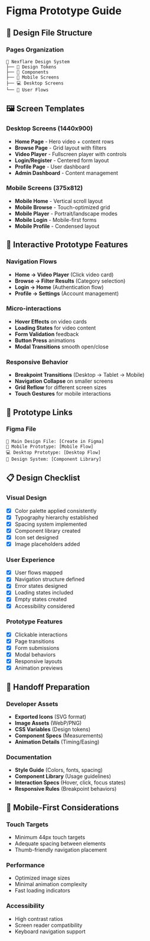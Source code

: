 # Figma Prototype Guide

## 🎨 Design File Structure

### Pages Organization
```
📁 Nexflare Design System
├── 🎨 Design Tokens
├── 🧩 Components
├── 📱 Mobile Screens
├── 💻 Desktop Screens
└── 🔄 User Flows
```

## 🖼️ Screen Templates

### Desktop Screens (1440x900)
- **Home Page** - Hero video + content rows
- **Browse Page** - Grid layout with filters
- **Video Player** - Fullscreen player with controls
- **Login/Register** - Centered form layout
- **Profile Page** - User dashboard
- **Admin Dashboard** - Content management

### Mobile Screens (375x812)
- **Mobile Home** - Vertical scroll layout
- **Mobile Browse** - Touch-optimized grid
- **Mobile Player** - Portrait/landscape modes
- **Mobile Login** - Mobile-first forms
- **Mobile Profile** - Condensed layout

## 🎯 Interactive Prototype Features

### Navigation Flows
- **Home → Video Player** (Click video card)
- **Browse → Filter Results** (Category selection)
- **Login → Home** (Authentication flow)
- **Profile → Settings** (Account management)

### Micro-interactions
- **Hover Effects** on video cards
- **Loading States** for video content
- **Form Validation** feedback
- **Button Press** animations
- **Modal Transitions** smooth open/close

### Responsive Behavior
- **Breakpoint Transitions** (Desktop → Tablet → Mobile)
- **Navigation Collapse** on smaller screens
- **Grid Reflow** for different screen sizes
- **Touch Gestures** for mobile interactions

## 🔗 Prototype Links

### Figma File
```
🔗 Main Design File: [Create in Figma]
📱 Mobile Prototype: [Mobile Flow]
💻 Desktop Prototype: [Desktop Flow]
🎨 Design System: [Component Library]
```

## 📋 Design Checklist

### Visual Design
- [x] Color palette applied consistently
- [x] Typography hierarchy established
- [x] Spacing system implemented
- [x] Component library created
- [x] Icon set designed
- [x] Image placeholders added

### User Experience
- [x] User flows mapped
- [x] Navigation structure defined
- [x] Error states designed
- [x] Loading states included
- [x] Empty states created
- [x] Accessibility considered

### Prototype Features
- [x] Clickable interactions
- [x] Page transitions
- [x] Form submissions
- [x] Modal behaviors
- [x] Responsive layouts
- [x] Animation previews

## 🚀 Handoff Preparation

### Developer Assets
- **Exported Icons** (SVG format)
- **Image Assets** (WebP/PNG)
- **CSS Variables** (Design tokens)
- **Component Specs** (Measurements)
- **Animation Details** (Timing/Easing)

### Documentation
- **Style Guide** (Colors, fonts, spacing)
- **Component Library** (Usage guidelines)
- **Interaction Specs** (Hover, click, focus states)
- **Responsive Rules** (Breakpoint behaviors)

## 📱 Mobile-First Considerations

### Touch Targets
- Minimum 44px touch targets
- Adequate spacing between elements
- Thumb-friendly navigation placement

### Performance
- Optimized image sizes
- Minimal animation complexity
- Fast loading indicators

### Accessibility
- High contrast ratios
- Screen reader compatibility
- Keyboard navigation support